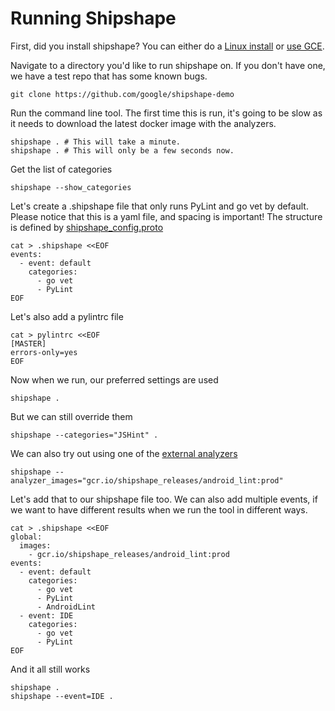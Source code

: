 <!--
// Copyright 2015 Google Inc. All rights reserved.
//
// Licensed under the Apache License, Version 2.0 (the "License");
// you may not use this file except in compliance with the License.
// You may obtain a copy of the License at
//
//   http://www.apache.org/licenses/LICENSE-2.0
//
// Unless required by applicable law or agreed to in writing, software
// distributed under the License is distributed on an "AS IS" BASIS,
// WITHOUT WARRANTIES OR CONDITIONS OF ANY KIND, either express or implied.
// See the License for the specific language governing permissions and
// limitations under the License.
-->

# Running Shipshape

First, did you install shipshape? You can either do a [Linux
install](https://github.com/google/shipshape/blob/master/shipshape/docs/linux-setup.md)
or [use
GCE](https://github.com/google/shipshape/blob/master/shipshape/docs/gce-setup.md).

Navigate to a directory you'd like to run shipshape on. If you don't have one,
we have a test repo that has some known bugs.

    git clone https://github.com/google/shipshape-demo

Run the command line tool. The first time this is run, it's going to be slow as
it needs to download the latest docker image with the analyzers.

    shipshape . # This will take a minute.
    shipshape . # This will only be a few seconds now.

Get the list of categories

    shipshape --show_categories

Let's create a .shipshape file that only runs PyLint and go vet by default.
Please notice that this is a yaml file, and spacing is important! The structure is
defined by
[shipshape_config.proto](https://github.com/google/shipshape/blob/master/shipshape/proto/shipshape_config.proto)

    cat > .shipshape <<EOF
    events:
      - event: default
        categories:
          - go vet
          - PyLint
    EOF

Let's also add a pylintrc file

    cat > pylintrc <<EOF
    [MASTER]
    errors-only=yes
    EOF

Now when we run, our preferred settings are used

    shipshape .

But we can still override them

    shipshape --categories="JSHint" .

We can also try out using one of the [external
analyzers](https://github.com/google/shipshape#contributed-analyzers)

    shipshape --analyzer_images="gcr.io/shipshape_releases/android_lint:prod"

Let's add that to our shipshape file too. We can also add multiple events, if we
want to have different results when we run the tool in different ways.

    cat > .shipshape <<EOF
    global:
      images:
        - gcr.io/shipshape_releases/android_lint:prod
    events:
      - event: default
        categories:
          - go vet
          - PyLint
          - AndroidLint
      - event: IDE
        categories:
          - go vet
          - PyLint
    EOF


And it all still works

    shipshape .
    shipshape --event=IDE .

